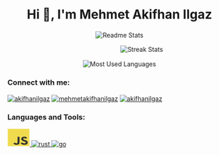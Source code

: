 <h1 align="center">Hi 👋, I'm Mehmet Akifhan Ilgaz</h1>


<p align="center" > <img align="center"  src="https://github-readme-stats.vercel.app/api?username=akifhanilgaz&show_icons=true&locale=en&theme=dark-smoky" alt="Readme Stats" /></p>
<p align="center" style="padding-left:100px;"> <img align="center"  src="https://github-readme-streak-stats.herokuapp.com?user=AkifhanIlgaz&theme=dark-smoky" alt="Streak Stats" /></p>
<p align="center"> <img align="center"  src="https://github-readme-stats.vercel.app/api/top-langs/?username=AkifhanIlgaz&theme=dark-smoky&hide=Makefile,RenderScript,HTML,CSS,Solidity" alt="Most Used Languages" /></p>


<h3 align="left">Connect with me:</h3>
<p align="left">
<a href="https://twitter.com/akifhanilgaz" target="blank"><img align="center" src="https://raw.githubusercontent.com/rahuldkjain/github-profile-readme-generator/master/src/images/icons/Social/twitter.svg" alt="akifhanilgaz" height="30" width="40" /></a>
<a href="https://linkedin.com/in/mehmetakifhanilgaz" target="blank"><img align="center" src="https://raw.githubusercontent.com/rahuldkjain/github-profile-readme-generator/master/src/images/icons/Social/linked-in-alt.svg" alt="mehmetakifhanilgaz" height="30" width="40" /></a>
<a href="https://www.leetcode.com/akifhanilgaz" target="blank"><img align="center" src="https://raw.githubusercontent.com/rahuldkjain/github-profile-readme-generator/master/src/images/icons/Social/leet-code.svg" alt="akifhanilgaz" height="30" width="40" /></a>
</p>

<h3 align="left">Languages and Tools:</h3>
 
<a href="https://developer.mozilla.org/en-US/docs/Web/JavaScript" target="_blank" rel="noreferrer"> <img src="https://raw.githubusercontent.com/devicons/devicon/master/icons/javascript/javascript-original.svg" alt="javascript" width="50" height="40"/> </a> 
<a href="https://www.rust-lang.org" target="_blank" rel="noreferrer"> <img src="https://encrypted-tbn0.gstatic.com/images?q=tbn:ANd9GcS-mEJYO1teHZ2xd7d_bp911aAoqJyPxd5ivuQNKr8mgw&s" alt="rust" width="50" height="40" background-color="white"/> </a> 
<a href="https://go.dev" target="_blank" rel="noreferrer"> <img src="https://www.svgrepo.com/download/353830/gopher.svg" alt="go" width="50" height="40" background-color="white"/> </a> 

